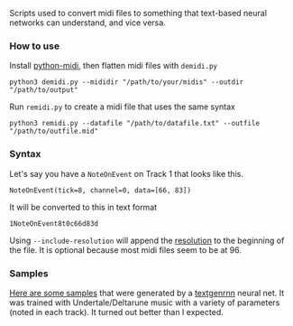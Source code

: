 Scripts used to convert midi files to something that text-based neural networks can understand, and vice versa.

### How to use
Install [python-midi](https://github.com/vishnubob/python-midi), then flatten midi files with `demidi.py`
```
python3 demidi.py --mididir "/path/to/your/midis" --outdir "/path/to/output"
```

Run `remidi.py` to create a midi file that uses the same syntax
```
python3 remidi.py --datafile "/path/to/datafile.txt" --outfile "/path/to/outfile.mid"
```

### Syntax
Let's say you have a `NoteOnEvent` on Track 1 that looks like this.
```
NoteOnEvent(tick=8, channel=0, data=[66, 83])
```
It will be converted to this in text format
```
1NoteOnEvent8t0c66d83d
```

Using `--include-resolution` will append the [resolution](https://en.wikipedia.org/wiki/Pulses_per_quarter_note) to the beginning of the file. It is optional because most midi files seem to be at 96.

### Samples

[Here are some samples](https://soundcloud.com/user-122134918/sets/ai-generated-music) that were generated by a [textgenrnn](https://github.com/minimaxir/textgenrnn) neural net. It was trained with Undertale/Deltarune music with a variety of parameters (noted in each track). It turned out better than I expected.
